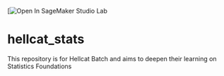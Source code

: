 [![Open In SageMaker Studio Lab](https://xrybpolalgpkyed.studio.us-east-2.sagemaker.aws/studiolab/default/jupyter/lab/tree/hellcat_stats/gaussian_disb.ipynb)

# hellcat_stats
This repository is for Hellcat Batch and aims to deepen their learning on Statistics Foundations
